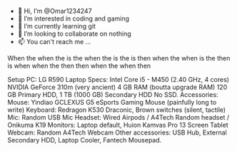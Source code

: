 - 👋 Hi, I’m @Omar1234247
- 👀 I’m interested in coding and gaming
- 🌱 I’m currently learning git
- 💞️ I’m looking to collaborate on nothing
- 📫 You can't reach me ...

When the when the is the when the is the is then when the when is the then is when when the then then when the when then

Setup
PC:
LG R590 Laptop
Specs:
Intel Core i5 - M450 (2.40 GHz, 4 cores)
NVIDIA GeForce 310m (very ancient)
4 GB RAM (boutta upgrade RAM)
120 GB Primary HDD, 1 TB (1000 GB) Secondary HDD
No SSD.
Accessories:
Mouse: Yindiao GCLEXUS G5 eSports Gaming Mouse (painfully long to write)
Keyboard: Redragon K530 Draconic, Brown switches (silent, tactile)
Mic: Random USB Mic
Headset: Wired Airpods / A4Tech Random headset / Onikuma K19
Monitors: Laptop default, Huion Kamvas Pro 13 Screen Tablet
Webcam: Random A4Tech Webcam
Other accessories:
USB Hub, External Secondary HDD, Laptop Cooler, Fantech Mousepad.
